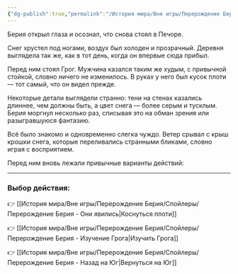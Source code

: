 ```yaml
---
{"dg-publish":true,"permalink":"/История мира/Вне игры/Перерождение Берия/Спойлеры/Перерождение Берия - Новое начало/","noteIcon":"","created":"2025-10-22T10:32:26.319+03:00","updated":"2025-10-22T14:48:19.691+03:00"}
---
```



Берия открыл глаза и осознал, что снова стоял в Печоре.  

Снег хрустел под ногами, воздух был холоден и прозрачный. Деревня выглядела так же, как в тот день, когда он впервые сюда прибыл.  

Перед ним стоял Грог. Мужчина казался таким же худым, с привычной стойкой, словно ничего не изменилось. В руках у него был кусок плоти — тот самый, что он видел прежде.  

Некоторые детали выглядели странно: тени на стенах казались длиннее, чем должны быть, а цвет снега — более серым и тусклым. Берия моргнул несколько раз, списывая это на обман зрения или разыгравшуюся фантазию.  

Всё было знакомо и одновременно слегка чуждо. Ветер срывал с крыш крошки снега, которые переливались странными бликами, словно играя с восприятием.  

Перед ним вновь лежали привычные варианты действий:

---

### Выбор действия:

👉 [[История мира/Вне игры/Перерождение Берия/Спойлеры/Перерождение Берия - Они явились\|Коснуться плоти]]  

👉 [[История мира/Вне игры/Перерождение Берия/Спойлеры/Перерождение Берия - Изучение Грога\|Изучить Грога]]  

👉 [[История мира/Вне игры/Перерождение Берия/Спойлеры/Перерождение Берия - Назад на Юг\|Вернуться на Юг]]
